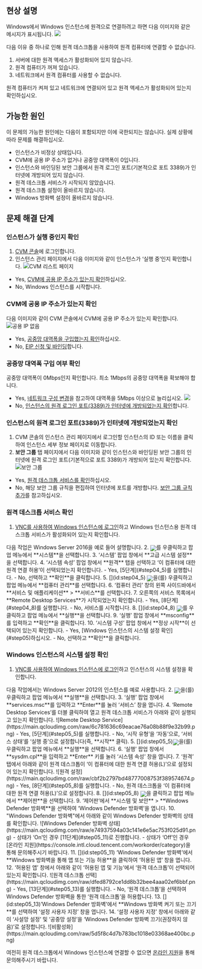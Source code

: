 ## 현상 설명
Windows에서 Windows 인스턴스에 원격으로 연결하려고 하면 다음 이미지와 같은 메시지가 표시됩니다.
![](https://main.qcloudimg.com/raw/8c79cadc3e14c9c4e0cbb5303b79f74a.png)

다음 이유 중 하나로 인해 원격 데스크톱을 사용하여 원격 컴퓨터에 연결할 수 없습니다.
1) 서버에 대한 원격 액세스가 활성화되어 있지 않습니다.
2) 원격 컴퓨터가 꺼져 있습니다.
3) 네트워크에서 원격 컴퓨터를 사용할 수 없습니다.

원격 컴퓨터가 켜져 있고 네트워크에 연결되어 있고 원격 액세스가 활성화되어 있는지 확인하십시오.


## 가능한 원인

이 문제의 가능한 원인에는 다음이 포함되지만 이에 국한되지는 않습니다. 실제 상황에 따라 문제를 해결하십시오.
- 인스턴스가 비정상 상태입니다.
- CVM에 공용 IP 주소가 없거나 공중망 대역폭이 0입니다.
- 인스턴스와 바인딩된 보안 그룹에서 원격 로그인 포트(기본적으로 포트 3389)가 인터넷에 개방되어 있지 않습니다.
- 원격 데스크톱 서비스가 시작되지 않았습니다.
- 원격 데스크톱 설정이 올바르지 않습니다.
- Windows 방화벽 설정이 올바르지 않습니다.

## 문제 해결 단계


### 인스턴스가 실행 중인지 확인
1. [CVM 콘솔](https://console.cloud.tencent.com/cvm/index)에 로그인합니다.
2. 인스턴스 관리 페이지에서 다음 이미지와 같이 인스턴스가 ‘실행 중’인지 확인합니다.
![CVM 리스트 페이지](https://main.qcloudimg.com/raw/03cf75228bc468d2e436f876f229ebc9.png)
 - Yes, [CVM에 공용 IP 주소가 있는지 확인](#step01)하십시오.
 - No, Windows 인스턴스를 시작합니다.


### CVM에 공용 IP 주소가 있는지 확인[](id:step01)
다음 이미지와 같이 CVM 콘솔에서 CVM에 공용 IP 주소가 있는지 확인합니다.
![공용 IP 없음](https://main.qcloudimg.com/raw/58c75d68372069652ec09ab93cfdbdc0.png)

 - Yes, [공중망 대역폭을 구입했는지 확인](#step02)하십시오.
 - No, [EIP 신청 및 바인딩](https://intl.cloud.tencent.com/document/product/213/16586)합니다.


###  공중망 대역폭 구입 여부 확인[](id:step02)
공중망 대역폭이 0Mbps인지 확인합니다. 최소 1Mbps의 공중망 대역폭을 확보해야 합니다.
 - Yes, [네트워크 구성 변경](https://intl.cloud.tencent.com/document/product/213/15517)을 참고하여 대역폭을 5Mbps 이상으로 늘리십시오.
![](https://main.qcloudimg.com/raw/29b771d9de5d1ecdadb872c0378a31c7.png)
 - No, [인스턴스의 원격 로그인 포트(3389)가 인터넷에 개방되었는지 확인](#step03)합니다.


### 인스턴스의 원격 로그인 포트(3389)가 인터넷에 개방되었는지 확인[](id:step03)
1. CVM 콘솔의 인스턴스 관리 페이지에서 로그인할 인스턴스의 ID 또는 이름을 클릭하여 인스턴스 세부 정보 페이지로 이동합니다.
2. **보안 그룹** 탭 페이지에서 다음 이미지와 같이 인스턴스와 바인딩된 보안 그룹의 인터넷에 원격 로그인 포트(기본적으로 포트 3389)가 개방되어 있는지 확인합니다.
![보안 그룹](https://main.qcloudimg.com/raw/28b5f0a038dd354346745bd97f724350.png)
 - Yes, [원격 데스크톱 서비스를 확인](#step04)하십시오.
 - No, 해당 보안 그룹 규칙을 편집하여 인터넷에 포트를 개방합니다. [보안 그룹 규칙 추가](https://intl.cloud.tencent.com/document/product/213/34272)를 참고하십시오.

### 원격 데스크톱 서비스 확인[](id:step04)
1. [VNC를 사용하여 Windows 인스턴스에 로그인](https://intl.cloud.tencent.com/document/product/213/32496)하고 Windows 인스턴스용 원격 데스크톱 서비스가 활성화되어 있는지 확인합니다.
<dx-alert infotype="explain" title="">
 다음 작업은 Windows Server 2016을 예로 들어 설명합니다.
</dx-alert>
2. <img src="https://main.qcloudimg.com/raw/6191c3ad8f212e7f8f6dddbbabd43f12.png" style="margin: -5px 0px;">를 우클릭하고 팝업 메뉴에서 **시스템**을 선택합니다.
3. ‘시스템’ 팝업 창에서 **고급 시스템 설정**을 선택합니다.
4. ‘시스템 속성’ 팝업 창에서 **원격** 탭을 선택하고 ‘이 컴퓨터에 대한 원격 연결 허용’이 선택되었는지 확인합니다.
 - Yes, [5단계](#step04_5)를 실행합니다.
 - No, 선택하고 **확인**을 클릭합니다.
5. [](id:step04_5) <img src="https://main.qcloudimg.com/raw/6191c3ad8f212e7f8f6dddbbabd43f12.png" style="margin: -5px 0px;">을(를) 우클릭하고 팝업 메뉴에서 **컴퓨터 관리**를 선택합니다.
6. ‘컴퓨터 관리’ 창의 왼쪽 사이드바에서 **서비스 및 애플리케이션** > **서비스**를 선택합니다.
7. 오른쪽의 서비스 목록에서 **Remote Desktop Services**가 시작되었는지 확인합니다.
 - Yes, [8단계](#step04_8)를 실행합니다.
 - No, 서비스를 시작합니다.
8. [](id:step04_8) <img src="https://main.qcloudimg.com/raw/6191c3ad8f212e7f8f6dddbbabd43f12.png" style="margin: -5px 0px;">를 우클릭하고 팝업 메뉴에서 **실행**을 선택합니다.
9. ‘실행’ 팝업 창에서 **msconfig**를 입력하고 **확인**을 클릭합니다.
10. ‘시스템 구성’ 팝업 창에서 **정상 시작**이 선택되어 있는지 확인합니다.
 - Yes, [Windows 인스턴스의 시스템 설정 확인](#step05)하십시오.
 - No, 선택하고 **확인**을 클릭합니다.


### Windows 인스턴스의 시스템 설정 확인[](id:step05)
1. [VNC를 사용하여 Windows 인스턴스에 로그인](https://intl.cloud.tencent.com/document/product/213/32496)하고 인스턴스의 시스템 설정을 확인합니다.
<dx-alert infotype="explain" title="">
다음 작업에서는 Windows Server 2012의 인스턴스를 예로 사용합니다.
</dx-alert>
2. <img src="https://main.qcloudimg.com/raw/87d894e564b7e837d9f478298cf2e292.png" style="margin:-5px 0px;"></img>을(를) 우클릭하고 팝업 메뉴에서 **실행**을 선택합니다.
3. ‘실행’ 팝업 창에서 **services.msc**를 입력하고 **Enter**를 눌러 ‘서비스’ 창을 엽니다.
4. ‘Remote Desktop Services’를 더블 클릭하여 열고 원격 데스크톱 서비스가 아래와 같이 실행되고 있는지 확인합니다.
![Remote Desktop Service](https://main.qcloudimg.com/raw/6c781636c69eacae76a08b88f9e32b99.png)
 - Yes, [5단계](#step05_5)를 실행합니다.
 - No, ‘시작 유형’을 ‘자동’으로, ‘서비스 상태’를 ‘실행 중’으로 설정합니다(즉, **시작** 클릭).
5. [](id:step05_5)<img src="https://main.qcloudimg.com/raw/87d894e564b7e837d9f478298cf2e292.png" style="margin:-5px 0px;"></img>을(를) 우클릭하고 팝업 메뉴에서 **실행**을 선택합니다.
6. ‘실행’ 팝업 창에서 **sysdm.cpl**을 입력하고 **Enter** 키를 눌러 ‘시스템 속성’ 창을 엽니다.
7. ‘원격’ 탭에서 아래와 같이 원격 데스크톱이 ‘이 컴퓨터에 대한 원격 연결 허용(L)’으로 설정되어 있는지 확인합니다.
![원격 설정](https://main.qcloudimg.com/raw/cbf2b2797bd48777008753f389574674.png)
 - Yes, [8단계](#step05_8)를 실행합니다.
 - No, 원격 데스크톱을 ‘이 컴퓨터에 대한 원격 연결 허용(L)’으로 설정합니다.
8. [](id:step05_8) <img src="https://main.qcloudimg.com/raw/87d894e564b7e837d9f478298cf2e292.png" style="margin:-5px 0px;"></img>을 클릭하고 팝업 메뉴에서 **제어판**을 선택합니다.
9. ‘제어판’에서 **시스템 및 보안** > **Windows Defender 방화벽**을 선택하여 ‘Windows Defender 방화벽’을 엽니다.
10. "Windows Defender 방화벽"에서 아래와 같이 Windows Defender 방화벽의 상태를 확인합니다.
![Windows Defender 방화벽 상태](https://main.qcloudimg.com/raw/e74937594a03c141e6e5ac753f025d91.png)
 - 상태가 ‘On’인 경우 [11단계](#step05_11)로 진행합니다.
 - 상태가 ‘Off’인 경우 [온라인 지원](https://console.intl.cloud.tencent.com/workorder/category)을 통해 문의해주시기 바랍니다.
11. [](id:step05_11) ‘Windows Defender 방화벽’에서 **Windows 방화벽을 통해 앱 또는 기능 허용**을 클릭하여 ‘허용된 앱’ 창을 엽니다.
12. ‘허용된 앱’ 창에서 아래와 같이 ‘허용된 앱 및 기능’에서 ‘원격 데스크톱’이 선택되어 있는지 확인합니다.
![원격 데스크톱 선택](https://main.qcloudimg.com/raw/dfed8792ce1dd8b32bee4aaa02ef6bbf.png)
 - Yes, [13단계](#step05_13)를 실행합니다.
 - No, ‘원격 데스크톱’을 선택하여 Windows Defender 방화벽을 통한 ‘원격 데스크톱’을 허용합니다.
13. [](id:step05_13)’Windows Defender 방화벽’에서 **Windows 방화벽 켜기 또는 끄기**를 선택하여 ‘설정 사용자 지정’ 창을 엽니다.
14. ‘설정 사용자 지정’ 창에서 아래와 같이 ‘사설망 설정’ 및 ‘공중망 설정’을 ‘Windows Defender 방화벽 끄기(권장하지 않음)’로 설정합니다.
![비활성화](https://main.qcloudimg.com/raw/5d5f8c4d7b783bc1018e03368ae400bc.png)

여전히 원격 데스크톱에서 Windows 인스턴스에 연결할 수 없으면 [온라인 지원](https://console.intl.cloud.tencent.com/workorder/category)을 통해 문의해주시기 바랍니다.



